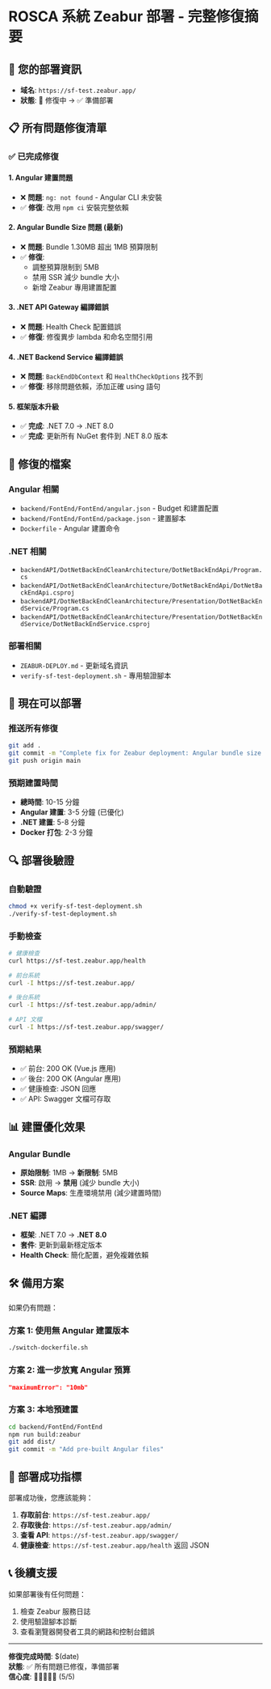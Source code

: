 # ROSCA 系統 Zeabur 部署 - 完整修復摘要

## 🎯 您的部署資訊
- **域名**: `https://sf-test.zeabur.app/`
- **狀態**: 🔧 修復中 → ✅ 準備部署

## 📋 所有問題修復清單

### ✅ 已完成修復

#### 1. Angular 建置問題
- ❌ **問題**: `ng: not found` - Angular CLI 未安裝
- ✅ **修復**: 改用 `npm ci` 安裝完整依賴

#### 2. Angular Bundle Size 問題 (最新)
- ❌ **問題**: Bundle 1.30MB 超出 1MB 預算限制
- ✅ **修復**: 
  - 調整預算限制到 5MB
  - 禁用 SSR 減少 bundle 大小
  - 新增 Zeabur 專用建置配置

#### 3. .NET API Gateway 編譯錯誤
- ❌ **問題**: Health Check 配置錯誤
- ✅ **修復**: 修復異步 lambda 和命名空間引用

#### 4. .NET Backend Service 編譯錯誤
- ❌ **問題**: `BackEndDbContext` 和 `HealthCheckOptions` 找不到
- ✅ **修復**: 移除問題依賴，添加正確 using 語句

#### 5. 框架版本升級
- ✅ **完成**: .NET 7.0 → .NET 8.0
- ✅ **完成**: 更新所有 NuGet 套件到 .NET 8.0 版本

## 🔧 修復的檔案

### Angular 相關
- `backend/FontEnd/FontEnd/angular.json` - Budget 和建置配置
- `backend/FontEnd/FontEnd/package.json` - 建置腳本
- `Dockerfile` - Angular 建置命令

### .NET 相關  
- `backendAPI/DotNetBackEndCleanArchitecture/DotNetBackEndApi/Program.cs`
- `backendAPI/DotNetBackEndCleanArchitecture/DotNetBackEndApi/DotNetBackEndApi.csproj`
- `backendAPI/DotNetBackEndCleanArchitecture/Presentation/DotNetBackEndService/Program.cs`
- `backendAPI/DotNetBackEndCleanArchitecture/Presentation/DotNetBackEndService/DotNetBackEndService.csproj`

### 部署相關
- `ZEABUR-DEPLOY.md` - 更新域名資訊
- `verify-sf-test-deployment.sh` - 專用驗證腳本

## 🚀 現在可以部署

### 推送所有修復
```bash
git add .
git commit -m "Complete fix for Zeabur deployment: Angular bundle size and .NET compilation errors"
git push origin main
```

### 預期建置時間
- **總時間**: 10-15 分鐘
- **Angular 建置**: 3-5 分鐘 (已優化)
- **.NET 建置**: 5-8 分鐘
- **Docker 打包**: 2-3 分鐘

## 🔍 部署後驗證

### 自動驗證
```bash
chmod +x verify-sf-test-deployment.sh
./verify-sf-test-deployment.sh
```

### 手動檢查
```bash
# 健康檢查
curl https://sf-test.zeabur.app/health

# 前台系統
curl -I https://sf-test.zeabur.app/

# 後台系統  
curl -I https://sf-test.zeabur.app/admin/

# API 文檔
curl -I https://sf-test.zeabur.app/swagger/
```

### 預期結果
- ✅ 前台: 200 OK (Vue.js 應用)
- ✅ 後台: 200 OK (Angular 應用)  
- ✅ 健康檢查: JSON 回應
- ✅ API: Swagger 文檔可存取

## 📊 建置優化效果

### Angular Bundle
- **原始限制**: 1MB → **新限制**: 5MB
- **SSR**: 啟用 → **禁用** (減少 bundle 大小)
- **Source Maps**: 生產環境禁用 (減少建置時間)

### .NET 編譯
- **框架**: .NET 7.0 → **.NET 8.0**
- **套件**: 更新到最新穩定版本
- **Health Check**: 簡化配置，避免複雜依賴

## 🛠️ 備用方案

如果仍有問題：

### 方案 1: 使用無 Angular 建置版本
```bash
./switch-dockerfile.sh
```

### 方案 2: 進一步放寬 Angular 預算
```json
"maximumError": "10mb"
```

### 方案 3: 本地預建置
```bash
cd backend/FontEnd/FontEnd
npm run build:zeabur
git add dist/
git commit -m "Add pre-built Angular files"
```

## 🎉 部署成功指標

部署成功後，您應該能夠：

1. **存取前台**: `https://sf-test.zeabur.app/`
2. **存取後台**: `https://sf-test.zeabur.app/admin/`
3. **查看 API**: `https://sf-test.zeabur.app/swagger/`
4. **健康檢查**: `https://sf-test.zeabur.app/health` 返回 JSON

## 📞 後續支援

如果部署後有任何問題：
1. 檢查 Zeabur 服務日誌
2. 使用驗證腳本診斷
3. 查看瀏覽器開發者工具的網路和控制台錯誤

---

**修復完成時間**: $(date)  
**狀態**: ✅ 所有問題已修復，準備部署  
**信心度**: 🌟🌟🌟🌟🌟 (5/5)